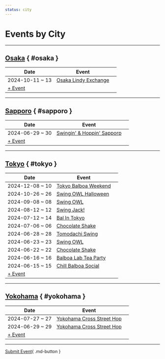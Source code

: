 ```yaml
---
status: city
---
```


# Events by City

---

## <a id=osaka></a>[Osaka](#osaka) { #osaka }

| Date | Event | |
| --- | --- | --- |
| 2024-10-11 ~ 13 | [Osaka Lindy Exchange](osaka-lindy-exchange-2024.md) |  |
| [+ Event](https://github.com/swingdance/events/issues/new?assignees=&labels=add+event&projects=&template=02-add_entity.yml&title=Add%20Event%3A%202024%2Fja_JP%20%E2%80%A2%20%3CName%3E&region=ja_JP&province=Osaka&city=Osaka&org_id=&date_starts=2024-&date_ends=2024-)

---

## <a id=sapporo></a>[Sapporo](#sapporo) { #sapporo }

| Date | Event | |
| --- | --- | --- |
| 2024-06-29 ~ 30 | [Swingin' & Hoppin' Sapporp](swingin-n-hoppin-sapporp-2024.md) |  |
| [+ Event](https://github.com/swingdance/events/issues/new?assignees=&labels=add+event&projects=&template=02-add_entity.yml&title=Add%20Event%3A%202024%2Fja_JP%20%E2%80%A2%20%3CName%3E&region=ja_JP&province=Sapporo&city=Sapporo&org_id=&date_starts=2024-&date_ends=2024-)

---

## <a id=tokyo></a>[Tokyo](#tokyo) { #tokyo }

| Date | Event | |
| --- | --- | --- |
| 2024-12-08 ~ 10 | [Tokyo Balboa Weekend](tokyo-balboa-weekend-2024.md) |  |
| 2024-10-26 ~ 26 | [Swing OWL Halloween](swing-owl-halloween-2024.md) |  |
| 2024-09-08 ~ 08 | [Swing OWL](swing-owl-08-2024.md) |  |
| 2024-08-12 ~ 12 | [Swing Jack!](swing-jack-2024.md) |  |
| 2024-07-12 ~ 14 | [Bal In Tokyo](bal-in-tokyo-2024.md) |  |
| 2024-07-06 ~ 06 | [Chocolate Shake](chocolate-shake-07-2024.md) |  |
| 2024-06-28 ~ 28 | [Tomodachi Swing](tomodachi-swing-2024.md) |  |
| 2024-06-23 ~ 23 | [Swing OWL](swing-owl-06-2024.md) |  |
| 2024-06-22 ~ 22 | [Chocolate Shake](chocolate-shake-06-2024.md) |  |
| 2024-06-16 ~ 16 | [Balboa Lab Tea Party](balboa-lab-tea-party-2024.md) |  |
| 2024-06-15 ~ 15 | [Chill Balboa Social](chill-balboa-social-2024.md) |  |
| [+ Event](https://github.com/swingdance/events/issues/new?assignees=&labels=add+event&projects=&template=02-add_entity.yml&title=Add%20Event%3A%202024%2Fja_JP%20%E2%80%A2%20%3CName%3E&region=ja_JP&province=Tokyo&city=Tokyo&org_id=&date_starts=2024-&date_ends=2024-)

---

## <a id=yokohama></a>[Yokohama](#yokohama) { #yokohama }

| Date | Event | |
| --- | --- | --- |
| 2024-07-27 ~ 27 | [Yokohama Cross Street Hop](yokohama-cross-street-hop-07-2024.md) |  |
| 2024-06-29 ~ 29 | [Yokohama Cross Street Hop](yokohama-cross-street-hop-06-2024.md) |  |
| [+ Event](https://github.com/swingdance/events/issues/new?assignees=&labels=add+event&projects=&template=02-add_entity.yml&title=Add%20Event%3A%202024%2Fja_JP%20%E2%80%A2%20%3CName%3E&region=ja_JP&province=Yokohama&city=Yokohama&org_id=&date_starts=2024-&date_ends=2024-)

---

[Submit Event](https://github.com/swingdance/events/issues/new?assignees=&labels=add+event&projects=&template=02-add_entity.yml&title=Add%20Event%3A%20ja_JP%20%E2%80%A2%20%3CName%3E&region=ja_JP&province=&city=&org_id=2024){ .md-button }
